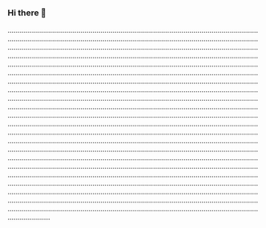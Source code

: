### Hi there 👋

.............................................................................................................................................................................................................................................................................................................................................................................................................................................................................................................................................................................................................................................................................................................................................................................................................................................................................................................................................................................................................................................................................................................................................................................................................................................................................................................................................................................................................................................................................................................................................................................................................................................................................................................................................................................................................................................................................................................................................................................................................................................................................................................................................................................................................................................................................................................................................................................................................................................................................................................................................................................................................................................................................................................................................................................................................................................................